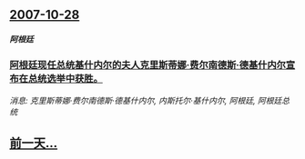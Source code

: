 ## [2007-10-28](/news/2007/10/28/index.md)

##### 阿根廷
### [阿根廷现任总统基什内尔的夫人克里斯蒂娜·费尔南德斯·德基什内尔宣布在总统选举中获胜。](/news/2007/10/28/阿根廷现任总统基什内尔的夫人克里斯蒂娜-费尔南德斯-德基什内尔宣布在总统选举中获胜.md)
_消息: 克里斯蒂娜·费尔南德斯·德基什内尔, 内斯托尔·基什内尔, 阿根廷, 阿根廷总统_

## [前一天...](/news/2007/10/27/index.md)

